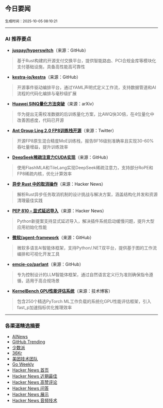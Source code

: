 ## 今日要闻

<sub> 生成时间：2025-10-05 08:10:21</sub>


---

### AI 推荐要点

- **[juspay/hyperswitch](https://github.com/juspay/hyperswitch)**（来源：GitHub）  
> 基于Rust构建的开源支付交换平台，提供智能路由、PCI合规金库等模块化支付基础设施，具备高性能高可靠性

- **[kestra-io/kestra](https://github.com/kestra-io/kestra)**（来源：GitHub）  
> 开源事件驱动编排平台，通过YAML声明式定义工作流，支持数据管道和AI流程的代码化编排与毫秒级扩展

- **[Huawei SINQ量化方法突破](https://arxiv.org/pdf/2509.22944)**（来源：arXiv）  
> 华为提出无需校准数据的后训练量化方案，比AWQ快30倍，在4位量化中改善困惑度，代码已开源

- **[Ant Group Ling 2.0 FP8训练栈开源](https://twitter.com/ZhihuFrontier/status/1974182694239285260)**（来源：Twitter）  
> 开源FP8原生混合精度MoE训练栈，报告BF16级别准确率且实现30-60%吞吐量增益，提升训练效率

- **[DeepSeek稀疏注意力CUDA实现](https://github.com/deepseek-ai/FlashMLA)**（来源：GitHub）  
> 使用FlashMLA和TileLang实现DeepSeek稀疏注意力，支持部分RoPE和FP8稀疏内核，优化计算效率

- **[异步 Rust 中的取消操作](https://news.ycombinator.com/item?id=45464632)**（来源：Hacker News）  
> 解析Rust异步任务取消机制的设计挑战与解决方案，涵盖结构化并发和资源清理最佳实践

- **[PEP 810 – 显式延迟导入](https://news.ycombinator.com/item?id=45466086)**（来源：Hacker News）  
> Python新提案支持显式延迟导入，解决插件系统启动缓慢问题，提升大型应用初始化性能

- **[微软/agent-framework](https://github.com/microsoft/agent-framework)**（来源：GitHub）  
> 微软多语言AI智能体框架，支持Python/.NET双平台，提供基于图的工作流编排和可视化开发工具

- **[emcie-co/parlant](https://github.com/emcie-co/parlant)**（来源：GitHub）  
> 专为控制设计的LLM智能体框架，通过自然语言定义行为准则确保指令遵循，适用于高合规场景

- **[KernelBench GPU性能评估系统](https://harvard-edge.github.io/cs249r_fall2025/blog/2024/10/01/gpu-performance-engineering/)**（来源：技术博客）  
> 包含250个精选PyTorch ML工作负载的系统化GPU性能评估框架，引入fast_p加速指标优化推理效率

---

### 各渠道精选摘要
- [AINews](./ai_news_summary_2025-10-05.md)
- [GitHub Trending](./github_trending_2025-10-05.md)
- [少数派](./shaoshupai_2025-10-05.md)
- [36Kr](./36kr_summary_2025-10-05.md)
- [美团技术团队](./meituan_2025-10-05.md)
- [Go Weekly](./go_weekly_2025-10-05.md)
- [Hacker News 首页](./hacker_news_frontpage_2025-10-05.md)
- [Hacker News 近期最佳](./hacker_news_best_2025-10-05.md)
- [Hacker News 高赞评论](./hacker_news_top_comments_2025-10-05.md)
- [Hacker News 问答](./hacker_news_ask_2025-10-05.md)
- [Hacker News 展示](./hacker_news_show_2025-10-05.md)
- [Hacker News 音频技术](./hacker_news_audio_tech_2025-10-05.md)